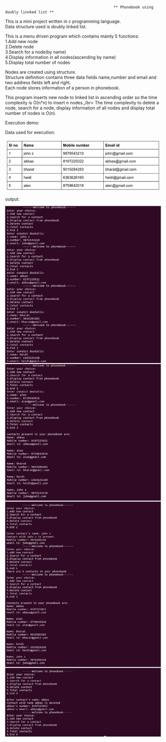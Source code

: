                                                      ** Phonebook using doubly linnked list **
                                                                     

This is a mini project written in c programming language.</br>
Data structure used is doubly linked list.</br>

This is a menu driven program which contains mainly 5 functions:</br>
1.Add new node</br>
2.Delete node</br>
3.Search for a node(by name)</br>
4.Display information in all nodes(ascending by name)</br>
5.Display total number of nodes</br>

Nodes are created using structure.</br>
Structure definition contains three data fields name,number and email and two address fields left and right.</br>
Each node stores information of a person in phonebook.</br>

This program inserts new node to linked list in ascending order so the time complexity is O(n*n) to insert n nodes.,/br>
The time complexity to delete a node, search for a node, display information of all nodes and display total number of nodes is O(n).</br>


Execution demo:</br>

Data used for execution:</br>
<p align="center">
  <img src="/images/table.png" >
</p>

output:</br>
<p align="left">
  <img src="/images/r1.png" >
  <img src="/images/r2.png" >
  <img src="/images/r3.png" >
  <img src="/images/r4.png" >
</p>






